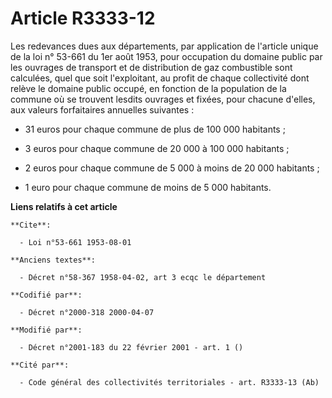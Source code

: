 # Article R3333-12

Les redevances dues aux départements, par application de l'article unique de la loi n° 53-661 du 1er août 1953, pour
occupation du domaine public par les ouvrages de transport et de distribution de gaz combustible sont calculées, quel que
soit l'exploitant, au profit de chaque collectivité dont relève le domaine public occupé, en fonction de la population de la
commune où se trouvent lesdits ouvrages et fixées, pour chacune d'elles, aux valeurs forfaitaires annuelles suivantes :

- 31 euros pour chaque commune de plus de 100 000 habitants ;

- 3 euros pour chaque commune de 20 000 à 100 000 habitants ;

- 2 euros pour chaque commune de 5 000 à moins de 20 000 habitants ;

- 1 euro pour chaque commune de moins de 5 000 habitants.

**Liens relatifs à cet article**

	**Cite**:

	  - Loi n°53-661 1953-08-01

	**Anciens textes**:

	  - Décret n°58-367 1958-04-02, art 3 ecqc le département

	**Codifié par**:

	  - Décret n°2000-318 2000-04-07

	**Modifié par**:

	  - Décret n°2001-183 du 22 février 2001 - art. 1 ()

	**Cité par**:

	  - Code général des collectivités territoriales - art. R3333-13 (Ab)
